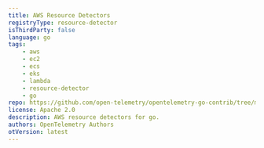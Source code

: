 ```yaml
---
title: AWS Resource Detectors
registryType: resource-detector
isThirdParty: false
language: go
tags:
    - aws
    - ec2
    - ecs
    - eks
    - lambda
    - resource-detector
    - go
repo: https://github.com/open-telemetry/opentelemetry-go-contrib/tree/main/detectors/aws
license: Apache 2.0
description: AWS resource detectors for go.
authors: OpenTelemetry Authors
otVersion: latest
---
```

